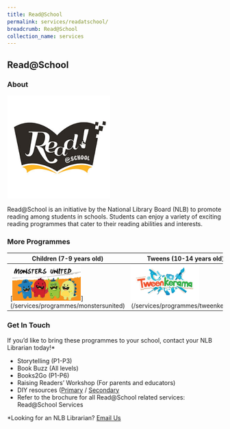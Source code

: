 ```yaml
---
title: Read@School
permalink: services/readatschool/
breadcrumb: Read@School
collection_name: services
---
```


## **Read@School**

### **About**

<img src="/images/readatschool/ReadatSchool-Logo.jpg" alt="Read at School" style="width: 15rem;">

Read@School is an initiative by the National Library Board (NLB) to promote reading among students in schools. Students can enjoy a variety of exciting reading programmes that cater to their reading abilities and interests.

### **More Programmes**

| **Children (7-9 years old)**  | **Tweens (10-14 years old)** | **Teens (13-17 years old)** |
| ----------------------------- | --------------------------- | -------------------------- |
| [<img src="/images/readatschool/MonstersUnited-Logo-Thumb.jpg" alt="Monsters United" style="width: 10rem;">] (/services/programmes/monstersunited)| <img src="/images/readatschool/Tweenkerama-Logo-Thumb.jpg" alt="Tweenkerama" style="width: 10rem;"> (/services/programmes/tweenkerama) | <img src="/images/readatschool/TeensTakeOver-Logo-Thumb.jpg" alt="Teens Take Over" style="width: 10rem;"> (/services/programmes/teenstakeover) |

### **Get In Touch**

If  you’d like to bring these programmes to your school, contact your NLB Librarian today!*

* Storytelling (P1-P3)
* Book Buzz (All levels)
* Books2Go (P1-P6)
* Raising Readers’ Workshop (For parents and educators)
* DIY resources ([Primary](/diy-resources/primary/primary-main) / [Secondary](diy-resources/secondary/secondary-main)
* Refer to the brochure for all Read@School related services: Read@School Services

*Looking for an NLB Librarian? [Email Us](mailto:enquiry@nlb.gov.sg)

